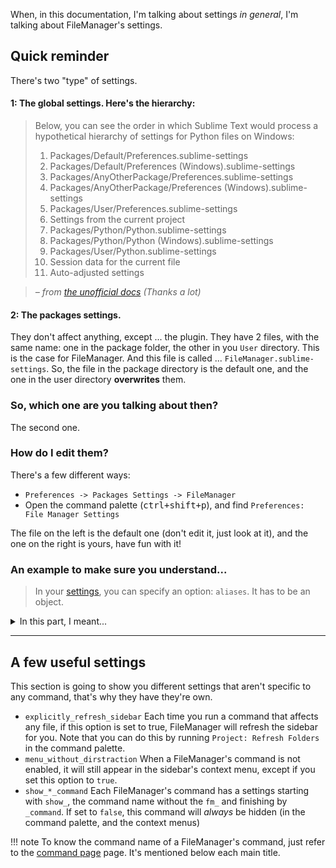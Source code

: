 When, in this documentation, I'm talking about settings *in general*, I'm talking about FileManager's settings.

## Quick reminder

There's two "type" of settings.

#### 1: The global settings. Here's the hierarchy:

> Below, you can see the order in which Sublime Text would process a hypothetical hierarchy of settings for Python files on Windows:
>
> 1. Packages/Default/Preferences.sublime-settings
> 2. Packages/Default/Preferences (Windows).sublime-settings
> 3. Packages/AnyOtherPackage/Preferences.sublime-settings
> 4. Packages/AnyOtherPackage/Preferences (Windows).sublime-settings
> 5. Packages/User/Preferences.sublime-settings
> 6. Settings from the current project
> 7. Packages/Python/Python.sublime-settings
> 8. Packages/Python/Python (Windows).sublime-settings
> 9. Packages/User/Python.sublime-settings
> 10. Session data for the current file
> 11. Auto-adjusted settings

> *– from [the unofficial docs](http://docs.sublimetext.info/en/latest/customization/settings.html#the-settings-hierarchy) (Thanks a lot)*

#### 2: The packages settings.

They don't affect anything, except ... the plugin. They have 2 files, with the same name: one in the package folder, the other in you `User` directory. This is the case for FileManager. And this file is called ... `FileManager.sublime-settings`. So, the file in the package directory is the default one, and the one in the user directory **overwrites** them.

### So, which one are you talking about then?

The second one.

### How do I edit them?

There's a few different ways:

- `Preferences -> Packages Settings -> FileManager`
- Open the command palette (<kbd>ctrl+shift+p</kbd>), and find `Preferences: File Manager Settings`

The file on the left is the default one (don't edit it, just look at it), and the one on the right is yours, have fun with it!

### An example to make sure you understand...

> In your [settings](settings.md), you can specify an option: `aliases`. It has to be an object.

<details>
    <summary>In this part, I meant...</summary>
    The FileManager's settings (the second one)
</details>

****

## A few useful settings

This section is going to show you different settings that aren't specific to any command, that's
why they have they're own.

- `explicitly_refresh_sidebar` Each time you run a command that affects any file, if this option
is set to true, FileManager will refresh the sidebar for you. Note that you can do this by running
`Project: Refresh Folders` in the command palette.
- `menu_without_dirstraction`  When a FileManager's command is not enabled, it will still appear in
the sidebar's context menu, except if you set this option to `true`.
- `show_*_command` Each FileManager's command has a settings starting with `show_`, the command
name without the `fm_` and finishing by `_command`. If set to `false`, this command
will *always* be hidden (in the command palette, and the context menus)

!!! note
    To know the command name of a FileManager's command, just refer to the
    [command page](../commands.md) page. It's mentioned below each main title.
